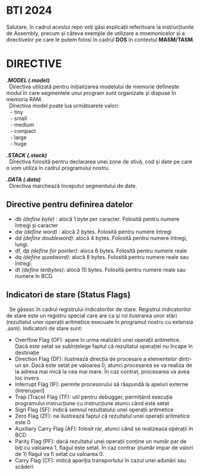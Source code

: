 
# BTI 2024

Salutare, în cadrul acestui repo veți găsi explicații referitoare la instrucțiunile de Assembly, precum și câteva exemple de utilizare a mnemonicelor și a directivelor pe care le putem folosi în cadrul **DOS** în contextul **MASM/TASM**.

#

# DIRECTIVE

__*.MODEL (.model)*__\
&nbsp; Directiva utilizată pentru inițializarea modelului de memorie definește modul în care segmentele unui program sunt organizate și dispuse în memoria RAM.\
&nbsp; Directiva model poate lua următoarele valori:\
&ensp; - tiny\
&ensp; - small\
&ensp; - medium\
&ensp; - compact\
&ensp; - large\
&ensp; - huge


__*.STACK (.stack)*__\
&nbsp; Directiva folosită pentru declararea unei zone de stivă, cod și date pe care o vom utiliza în cadrul programului nostru.

__*.DATA (.data)*__\
&nbsp; Directiva marchează începutul segmentului de date.

## Directive pentru definirea datelor
- db _(define byte)_ : alocă 1 byte per caracter. Folosită pentru numere întregi și caracter
- dw _(define word)_ : alocă 2 bytes. Folosită pentru numere întregi
- dd _(define doubleword)_: alocă 4 bytes. Folosită pentru numere întregi, lungi.
- df, dp _(define for pointer)_: aloca 6 bytes. Folosită pentru numere reale
- dq _(define quadword)_: alocă 8 bytes. Folosită pentru numere reale sau întregi.
- dt _(define tenbytes)_: alocă 10 bytes. Folosită pentru numere reale sau numere în BCD.

## Indicatori de stare (Status Flags)
&nbsp; Se găsesc în cadrul registrului indicatorilor de stare. Registrul indicatorilor de stare este un registru special care are ca și rol ilustrarea unor stări (rezultatul unor operații aritmetice execuate în programul nostru cu extensia .asm). Indicatorii de stare sunt:
- Overflow Flag (OF): apare în urma realizării unei operații aritmetice. Dacă este setat se subînțelege faptul că rezultatul operației nu încape în destinație
- Direction Flag (DF): ilustrează direcția de procesare a elementelor dintr-un șir. Dacă este setat pe valoarea 0, atunci procesarea se va realiza de la adresa mai mică la cea mai mare. În caz contrat, procesarea va avea loc invers
- Interrupt Flag (IF): permite procesorului să răspundă la apeluri externe (întreruperi)
- Trap (Trace) Flag (TF): util pentru debugger, permițând execuția programului instrucțiune cu instrucțiune atunci când este setat
- Sign Flag (SF): indică semnul rezultatului unei operații aritmetice
- Zero Flag (ZF): ne ilustrează faptul că rezultatul unei operații aritmetice este 0
- Auxiliary Carry Flag (AF): folosit rar, atunci când se realizeaza operații în BCD
- Parity Flag (PF): dacă rezultatul unei operații conține un număr par de biți cu valoarea 1, flagul este setat. În caz contrar (număr impar de valori de 1) flagul va fi setat cu valoarea 0.
- Carry Flag (CF): indică apariția transportului în cazul unei adunări sau scăderi
